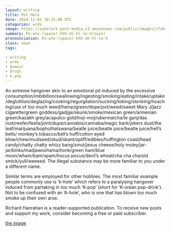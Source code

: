 ```yaml
---
layout: writing
title: Pot Hole
date: 2024-11-01 10:15:00 UTC
categories: wrds
image: https://substack-post-media.s3.amazonaws.com/public/images/1fa4f982-e006-4f02-9013-ad790349e63e_1024x1024.png
summary: Po·wte·(space)·hhh·oh·hl·le·h(noun)
pronounciation: Po·wte·(space)·hhh·oh·hl·le·h
class: noun
tags:

- writing
- wrds
- Humour
- Drugs
- k-pop
---
```


An extreme hangover akin to an emotional pit induced by the excessive consumption/imbibition/swallowing/ingesting/smoking/eating/intake/uptake/deglutition/deglazing/cooking/regurgitation/sucking/toking/stonking/hoaching/use of too much weed/hemp/green/dope/pot/weed/sweet Mary J/jazz cigarette/green goddess/gadjge/skunk/smoke/mexican green/armenian green/kazakh grey/acapulco gold/hoji-moji/ubermatcha/le ganj/das root/reefer/feefa/joint/dupe/cannabis/cannaba/magic bark/jokers dust/the leaf/marijuana/bophuthatswana/beatle juice/beatle juice/beatle juice/hell’s bells/ monkey’s tobacco/bell’s huff/cotton eyed blow/chew/mudseed/skud/skant/spliff/edibles/huffington coast/head candy/chatty chatty whizz bang/smut/jesus cheese/holy moley/jar-jar/binks/madjawoohama/honk/green ham/blue moon/wham/bam/spam/hocus pocus/devil’s wheat/cha cha cha/old smick/yull/weeeed. The illegal substance may be more familiar to you under a different name.

Similar terms are employed for other hobbies. The most familiar example people commonly use is ‘k-hole’ which refers to a paralysing hangover induced from partaking in too much ‘K-pop’ (short for ‘K-orean pop-drink’). Not to be confused with an ‘A-hole’, who is one that has blown too much smoke up their own arse.

Richard Hanrahan is a reader-supported publication. To receive new posts and support my work, consider becoming a free or paid subscriber.

[the image](https://substack-post-media.s3.amazonaws.com/public/images/1fa4f982-e006-4f02-9013-ad790349e63e_1024x1024.png)